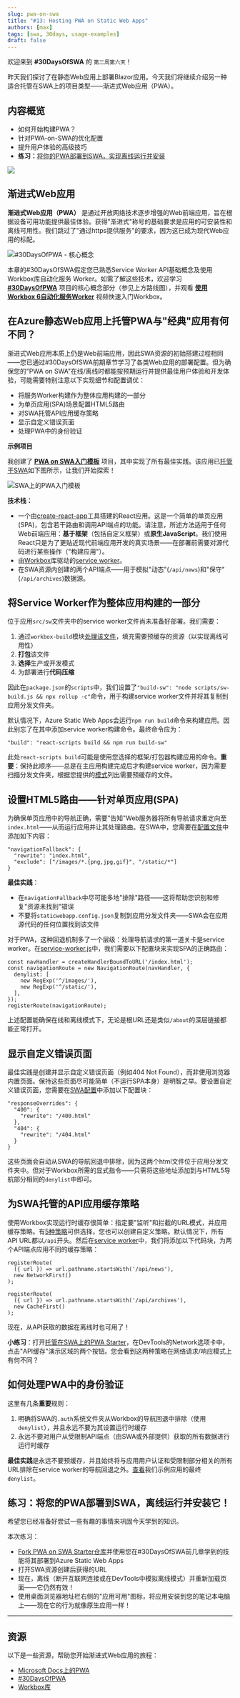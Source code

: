 ```yaml
---
slug: pwa-on-swa
title: "#13: Hosting PWA on Static Web Apps"
authors: [max]
tags: [swa, 30days, usage-examples]
draft: false
---
```


欢迎来到 **#30DaysOfSWA** 的 `第二周第六天`！

昨天我们探讨了在静态Web应用上部署Blazor应用。今天我们将继续介绍另一种适合托管在SWA上的项目类型——渐进式Web应用（PWA）。

## 内容概览

* 如何开始构建PWA？
 * 针对PWA-on-SWA的优化配置
 * 提升用户体验的高级技巧
 * **练习：**[将你的PWA部署到SWA，实现离线运行并安装](https://github.com/webmaxru/pwa-on-swa)

![](../static/img/series/13-banner.png)

## 渐进式Web应用

**渐进式Web应用（PWA）** 是通过开放网络技术逐步增强的Web前端应用，旨在根据设备可用功能提供最佳体验。获得"渐进式"称号的基础要求是应用的可安装性和离线可用性。我们跳过了"通过https提供服务"的要求，因为这已成为现代Web应用的标配。

![#30DaysOfPWA - 核心概念](../static/img/series/13-pwa-30days.jpg)

本章的#30DaysOfSWA假定您已熟悉Service Worker API基础概念及使用Workbox库自动化服务 Worker。如需了解这些技术，欢迎学习 **[#30DaysOfPWA](https://aka.ms/30DaysOfPWA)** 项目的核心概念部分（参见上方路线图），并观看 **[使用Workbox 6自动化服务Worker](https://www.youtube.com/watch?v=LILGt_pHk9M&ab_channel=NDCConferences)** 视频快速入门Workbox。

## 在Azure静态Web应用上托管PWA与"经典"应用有何不同？

渐进式Web应用本质上仍是Web前端应用，因此SWA资源的初始搭建过程相同——您已通过#30DaysOfSWA前期章节学习了各类Web应用的部署配置。但为确保您的"PWA on SWA"在线/离线时都能按预期运行并提供最佳用户体验和开发体验，可能需要特别注意以下实现细节和配置调优：

- 将服务Worker构建作为整体应用构建的一部分
- 为单页应用(SPA)场景配置HTML5路由
- 对SWA托管API应用缓存策略
- 显示自定义错误页面
- 处理PWA中的身份验证

**示例项目**

我创建了 **[PWA on SWA入门模板](https://github.com/webmaxru/pwa-on-swa)** 项目，其中实现了所有最佳实践。该应用已[托管于SWA](https://aka.ms/pwa-on-swa)如下图所示，让我们开始探索！

![SWA上的PWA入门模板](../static/img/series/13-pwa-starter.png)

**技术栈：**

- 一个由[create-react-app](https://reactjs.org/docs/create-a-new-react-app.html)工具搭建的React应用。这是一个简单的单页应用(SPA)，包含若干路由和调用API端点的功能。请注意，所述方法适用于任何Web前端应用：**基于框架**（包括自定义框架）或**原生JavaScript**。我们使用React只是为了更贴近现代前端应用开发的真实场景——在部署前需要对源代码进行某些操作（"构建应用"）。
- 由[Workbox](https://workboxjs.org)库驱动的[service worker](https://github.com/webmaxru/pwa-on-swa/blob/main/src/sw/service-worker.js)。
- 在SWA资源内创建的两个API端点——用于模拟"动态"(`/api/news`)和"保守"(`/api/archives`)数据源。

## 将Service Worker作为整体应用构建的一部分

位于应用`src/sw`文件夹中的service worker文件尚未准备好部署。我们需要：

1. 通过`workbox-build`模块[处理该文件](https://github.com/webmaxru/pwa-on-swa/blob/main/scripts/sw-build.js)，填充需要预缓存的资源（以实现离线可用性）
2. **打包**该文件
3. **选择**生产或开发模式
4. 为部署进行**代码压缩**

因此在`package.json`的`scripts`中，我们设置了`"build-sw": "node scripts/sw-build.js && npx rollup -c"`命令，用于构建service worker文件并将其复制到应用分发文件夹。

默认情况下，Azure Static Web Apps会运行`npm run build`命令来构建应用。因此别忘了在其中添加service worker构建命令。最终命令应为：

```
"build": "react-scripts build && npm run build-sw"
```

此处`react-scripts build`可能是使用您选择的框架/打包器构建应用的命令。**重要**：保持此顺序——总是在主应用构建完成后才构建service worker，因为需要扫描分发文件夹，根据您提供的[模式](https://github.com/webmaxru/pwa-on-swa/blob/main/scripts/sw-build.js#L5)列出需要预缓存的文件。

## 设置HTML5路由——针对单页应用(SPA)

为确保单页应用中的导航正确，需要"告知"Web服务器将所有导航请求重定向至`index.html`——从而运行应用并让其处理路由。在SWA中，您需要在[配置文件](https://github.com/webmaxru/pwa-on-swa/blob/main/staticwebapp.config.json)中添加如下内容：

```
"navigationFallback": {
  "rewrite": "index.html",
  "exclude": ["/images/*.{png,jpg,gif}", "/static/*"]
}
```

**最佳实践**：

- 在`navigationFallback`中尽可能多地"排除"路径——这将帮助您识别和修复"资源未找到"错误
- 不要将`staticwebapp.config.json`复制到应用分发文件夹——SWA会在应用源代码的任何位置找到该文件

对于PWA，这种回退机制多了一个层级：处理导航请求的第一道关卡是service worker。在[service-worker.js](https://github.com/webmaxru/pwa-on-swa/blob/main/src/sw/service-worker.js)中，我们需要以下配置块来实现SPA的正确路由：

```
const navHandler = createHandlerBoundToURL('/index.html');
const navigationRoute = new NavigationRoute(navHandler, {
  denylist: [
    new RegExp('^/images/'),
    new RegExp('^/static/'),
  ],
});
registerRoute(navigationRoute);
```

上述配置能确保在线和离线模式下，无论是根URL还是类似`/about`的深层链接都能正常打开。

## 显示自定义错误页面

最佳实践是创建并显示自定义错误页面（例如404 Not Found），而非使用浏览器内置页面。保持这些页面尽可能简单（不运行SPA本身）是明智之举。要设置自定义错误页面，您需要在[SWA配置](https://github.com/webmaxru/pwa-on-swa/blob/main/staticwebapp.config.json)中添加以下配置块：

```
"responseOverrides": {
  "400": {
    "rewrite": "/400.html"
  },
  "404": {
    "rewrite": "/404.html"
  }
}
```

这些页面会自动从SWA的导航回退中排除，因为这两个html文件位于应用分发文件夹中。但对于Workbox所需的显式指令——只需将这些地址添加到与HTML5导航部分相同的`denylist`中即可。

## 为SWA托管的API应用缓存策略

使用Workbox实现运行时缓存很简单：指定要"监听"和拦截的URL模式，并应用缓存策略。有[5种策略](https://developer.chrome.com/docs/workbox/modules/workbox-strategies/)可供选择，您也可以创建自定义策略。默认情况下，所有API URL都以`/api`开头。然后在[service worker](https://github.com/webmaxru/pwa-on-swa/blob/main/src/sw/service-worker.js)中，我们将添加以下代码块，为两个API端点应用不同的缓存策略：

```
registerRoute(
  ({ url }) => url.pathname.startsWith('/api/news'),
  new NetworkFirst()
);

registerRoute(
  ({ url }) => url.pathname.startsWith('/api/archives'),
  new CacheFirst()
);
```

现在，从API获取的数据在离线时也可用了！

**小练习**：打开[托管在SWA上的PWA Starter](https://aka.ms/pwa-on-swa)，在DevTools的Network选项卡中，点击"API缓存"演示区域的两个按钮。您会看到这两种策略在网络请求/响应模式上有何不同？

## 如何处理PWA中的身份验证

这里有几条**重要**规则：

1. 明确将SWA的`.auth`系统文件夹从Workbox的导航回退中排除（使用`denylist`），并且永远不要为其设置运行时缓存
2. 永远不要对用户从受限制API端点（由SWA或外部提供）获取的所有数据进行运行时缓存

**最佳实践**是永远不要预缓存，并且始终将与应用用户认证和受限制部分相关的所有URL排除在service worker的导航回退之外。[查看](https://github.com/webmaxru/pwa-on-swa/blob/main/src/sw/service-worker.js#L27)我们示例应用的最终`denylist`。

## 练习：将您的PWA部署到SWA，离线运行并安装它！

希望您已经准备好尝试一些有趣的事情来巩固今天学到的知识。

本次练习：

* [Fork PWA on SWA Starter仓库](https://github.com/webmaxru/pwa-on-swa)并使用您在#30DaysOfSWA前几章学到的技能将其部署到Azure Static Web Apps
* 打开SWA资源创建后获得的URL
* 现在，离线（断开互联网连接或在DevTools中模拟离线模式）并重新加载页面——它仍然有效！
* 使用桌面浏览器地址栏右侧的"应用可用"图标，将应用安装到您的笔记本电脑上——现在它的行为就像原生应用一样！

---

## 资源

以下是一些资源，帮助您开始渐进式Web应用的旅程：

* [Microsoft Docs上的PWA](https://aka.ms/learn-pwa)
 * [#30DaysOfPWA](https://aka.ms/30DaysOfPWA)
 * [Workbox库](https://workboxjs.org)